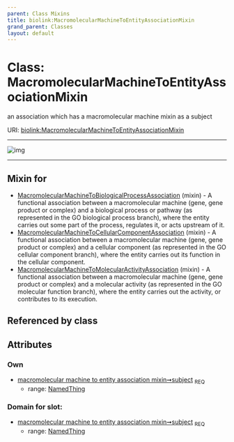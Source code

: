 ```yaml
---
parent: Class Mixins
title: biolink:MacromolecularMachineToEntityAssociationMixin
grand_parent: Classes
layout: default
---
```


# Class: MacromolecularMachineToEntityAssociationMixin


an association which has a macromolecular machine mixin as a subject

URI: [biolink:MacromolecularMachineToEntityAssociationMixin](https://w3id.org/biolink/vocab/MacromolecularMachineToEntityAssociationMixin)


---

![img](http://yuml.me/diagram/nofunky;dir:TB/class/[NamedThing],[NamedThing]%3Csubject%201..1-%20[MacromolecularMachineToEntityAssociationMixin],[MacromolecularMachineToMolecularActivityAssociation]uses%20-.-%3E[MacromolecularMachineToEntityAssociationMixin],[MacromolecularMachineToCellularComponentAssociation]uses%20-.-%3E[MacromolecularMachineToEntityAssociationMixin],[MacromolecularMachineToBiologicalProcessAssociation]uses%20-.-%3E[MacromolecularMachineToEntityAssociationMixin],[MacromolecularMachineToMolecularActivityAssociation],[MacromolecularMachineToCellularComponentAssociation],[MacromolecularMachineToBiologicalProcessAssociation])

---


## Mixin for

 * [MacromolecularMachineToBiologicalProcessAssociation](MacromolecularMachineToBiologicalProcessAssociation.md) (mixin)  - A functional association between a macromolecular machine (gene, gene product or complex) and a biological process or pathway (as represented in the GO biological process branch), where the entity carries out some part of the process, regulates it, or acts upstream of it.
 * [MacromolecularMachineToCellularComponentAssociation](MacromolecularMachineToCellularComponentAssociation.md) (mixin)  - A functional association between a macromolecular machine (gene, gene product or complex) and a cellular component (as represented in the GO cellular component branch), where the entity carries out its function in the cellular component.
 * [MacromolecularMachineToMolecularActivityAssociation](MacromolecularMachineToMolecularActivityAssociation.md) (mixin)  - A functional association between a macromolecular machine (gene, gene product or complex) and a molecular activity (as represented in the GO molecular function branch), where the entity carries out the activity, or contributes to its execution.

## Referenced by class


## Attributes


### Own

 * [macromolecular machine to entity association mixin➞subject](macromolecular_machine_to_entity_association_mixin_subject.md)  <sub>REQ</sub>
     * range: [NamedThing](NamedThing.md)

### Domain for slot:

 * [macromolecular machine to entity association mixin➞subject](macromolecular_machine_to_entity_association_mixin_subject.md)  <sub>REQ</sub>
     * range: [NamedThing](NamedThing.md)
